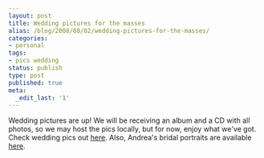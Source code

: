 ```yaml
---
layout: post
title: Wedding pictures for the masses
alias: /blog/2008/08/02/wedding-pictures-for-the-masses/
categories:
- personal
tags:
- pics wedding
status: publish
type: post
published: true
meta:
  _edit_last: '1'
---
```

Wedding pictures are up! We will be receiving an album and a CD with all photos, so we may host the pics locally, but for now, enjoy what we've got. Check wedding pics out <a title="Mire Holloway wedding pics on pictage" href="http://www.pictage.com/client/event.do?event=511442" target="_blank">here</a>. Also, Andrea's bridal portraits are available <a title="wedding pictures on pictage" href="http://www.pictage.com/client/eventPhotos.do?event=517262&amp;category=0&amp;pageSize=96" target="_blank">here</a>.
